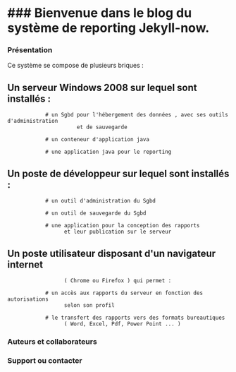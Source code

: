 # ### Bienvenue dans le blog du système de reporting Jekyll-now.

### Présentation 

Ce système se compose de plusieurs briques :

   ## Un serveur Windows 2008 sur lequel sont installés :

                # un Sgbd pour l'hébergement des données , avec ses outils d'administration
                          et de sauvegarde

                # un conteneur d'application java 

                # une application java pour le reporting

   ## Un poste de développeur  sur lequel sont installés :

                # un outil d'administration du Sgbd

                # un outil de sauvegarde du Sgbd 

                # une application pour la conception des rapports 
                      et leur publication sur le serveur

   ## Un poste utilisateur disposant d'un navigateur internet 
                      ( Chrome ou Firefox ) qui permet :

                # un accès aux rapports du serveur en fonction des autorisations
                      selon son profil

                # le transfert des rapports vers des formats bureautiques 
                      ( Word, Excel, Pdf, Power Point ... ) 


### Auteurs et collaborateurs


### Support ou contacter

